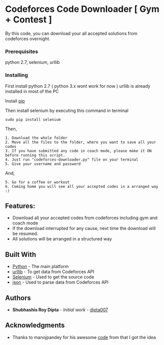 # Codeforces Code Downloader [ Gym + Contest ]

By this code, you can download your all accepted solutions from codeforces overnight.

### Prerequisites

python 2.7, selenium, urllib

### Installing

First install python 2.7 ( python 3.x wont work for now )
urllib is already installed in most of the PC  

Install [pip](https://pip.pypa.io/en/stable/installing/)

Then install selenium by executing this command in terminal

```
sudo pip install selenium
```

Then,

```
1. Download the whole folder
2. Move all the files to the folder, where you want to save all your codes
3. If you have submitted any code in coach mode, please make it ON before running this script.
4. Just run "codeforces-downloader.py" file on your terminal
5. Give your username and password
```

And,

```
5. Go for a coffee or workout
6. Coming home you will see all your accepted codes in a arranged way :) 
```
## Features:

* Download all your accepted codes from codeforces including gym and coach mode
* If the download interrupted for any cause, next time the download will be resumed.
* All solutions will be arranged in a structured way 

## Built With

* [Python](http://www.dropwizard.io/1.0.2/docs/) - The main platform
* [urllib](https://docs.python.org/2/library/urllib.html) - To get data from Codeforces API
* [Selenium](http://selenium-python.readthedocs.io/installation.html) - Used to get the source code
* [json](http://docs.python-guide.org/en/latest/scenarios/json/) - Used to parse data from Codeforces API

## Authors

* **Shubhashis Roy Dipta** - *Initial work* - [dipta007](https://github.com/dipta007)

## Acknowledgments

* Thanks to manojpandey for his awesome [code](https://github.com/manojpandey/CodeForces-Code-Downloader) from that I got the idea
